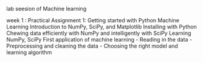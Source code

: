 lab seesion of Machine learning 

week 1 :
        Practical Assignment 1:
        Getting started with Python Machine Learning Introduction to NumPy, SciPy, and Matplotlib Installing with Python
    Chewing data efficiently with NumPy and intelligently with SciPy
    Learning NumPy, SciPy
    First application of machine learning
    - Reading in the data
    - Preprocessing and cleaning the data
    - Choosing the right model and learning algorithm
